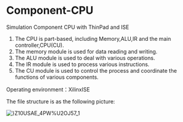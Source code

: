 # Component-CPU
Simulation Component CPU with ThinPad and ISE
1. The CPU is part-based, including Memory,ALU,IR and the main controller,CPU(CU).
2. The memory module is used for data reading and writing.
3. The ALU module is used to deal with various operations.
4. The IR module is used to process various instructions.
5. The CU module is used to control the process and coordinate the functions of various components.

Operating environment：XilinxISE

The file structure is as the following picture:

![}Z$10USAE_4PW%U2O$J57_1](https://user-images.githubusercontent.com/71702209/113083316-957b1100-920e-11eb-86e3-a6f8d5a45b19.png)
